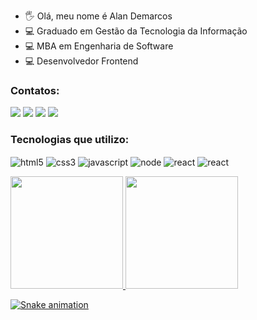 
- 🖐️ Olá, meu nome é Alan Demarcos
- 💻 Graduado em Gestão da Tecnologia da Informação
- 💻 MBA em Engenharia de Software
- 💻 Desenvolvedor Frontend

### Contatos:

<div>
<a href="https://instagram.com/alandemarcos" target="_blank"><img src="https://img.shields.io/badge/-Instagram-%23E4405F?style=for-the-badge&logo=instagram&logoColor=white" target="_blank"></a>
<a href = "mailto:alandemarcos.ti@gmail.com"><img src="https://img.shields.io/badge/Gmail-D14836?style=for-the-badge&logo=gmail&logoColor=white" target="_blank"></a>
<a href="https://www.linkedin.com/in/alandemarcos" target="_blank"><img src="https://img.shields.io/badge/-LinkedIn-%230077B5?style=for-the-badge&logo=linkedin&logoColor=white" target="_blank"></a>   
    <a href="https://github.com/alandemarcos">
        <img  src="https://img.shields.io/badge/github-%23100000.svg?&style=for-the-badge&logo=github&logoColor=white&link=mailto:https://github.com/alandemarcos">
    </a>
    </div>
    
### Tecnologias que utilizo:

<div style="display: inline_block">
<img align="center" alt="html5" src="https://img.shields.io/badge/HTML-239120?style=for-the-badge&logo=html5&logoColor=white">
<img align="center" alt="css3" src="https://img.shields.io/badge/CSS3-1572B6?style=for-the-badge&logo=css3&logoColor=white">
<img align="center" alt="javascript" src="https://img.shields.io/badge/JavaScript-F7DF1E?style=for-the-badge&logo=javascript&logoColor=black">
<img align="center" alt="node" src="https://img.shields.io/badge/Node.js-43853D?style=for-the-badge&logo=node.js&logoColor=white">
<img align="center" alt="react" src="https://img.shields.io/badge/React-20232A?style=for-the-badge&logo=react&logoColor=61DAFB">
<img align="center" alt="react" src="https://img.shields.io/badge/Bootstrap-563D7C?style=for-the-badge&logo=bootstrap&logoColor=white"><p/>
</div>
   
 
<div>
<a href="https://github.com/alandemarcos">
<img height="180em" src="https://github-readme-stats.vercel.app/api?username=alandemarcos&show_icons=true&theme=tokyonight&include_all_commits=true&count_private=true"/>
<img height="180em" src="https://github-readme-stats.vercel.app/api/top-langs/?username=alandemarcos&layout=compact&langs_count=7&theme=tokyonight"/>
</div>

    
  
  ![Snake animation](https://github.com/alandemarcos/alandemarcos/blob/output/github-contribution-grid-snake.svg)
  
